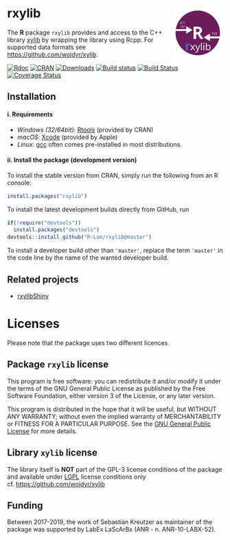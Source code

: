 




<!-- README.md was auto-generated by README.Rmd. Please DO NOT edit by hand!-->

# rxylib <img width=120px src="man/figures/rxylib.svg" align="right" />

The **R** package `rxylib` provides and access to the C++ library
[xylib](http://xylib.sourceforge.net) by wrapping the library using
Rcpp. For supported data formats see <https://github.com/wojdyr/xylib>.

[![Rdoc](https://www.rdocumentation.org/badges/version/rxylib)](http://www.rdocumentation.org/packages/rxylib)
[![CRAN](https://www.r-pkg.org/badges/version/rxylib)](https://CRAN.R-project.org/package=rxylib)
[![Downloads](https://cranlogs.r-pkg.org/badges/grand-total/rxylib)](http://www.r-pkg.org/pkg/rxylib)
[![Build
status](https://ci.appveyor.com/api/projects/status/7mmfpmo23k3iaq57/branch/master?svg=true)](https://ci.appveyor.com/project/RLumSK/rxylib/branch/master)
[![Build
Status](https://travis-ci.org/R-Lum/rxylib.svg?branch=master)](https://travis-ci.org/R-Lum/rxylib)
[![Coverage
Status](https://img.shields.io/codecov/c/github/R-Lum/rxylib.svg)](https://codecov.io/github/R-Lum/rxylib?branch=master)

## Installation

#### i. Requirements

  - *Windows (32/64bit)*:
    [Rtools](https://cran.r-project.org/bin/windows/Rtools/) (provided
    by CRAN)
  - *macOS*: [Xcode](https://developer.apple.com/xcode/downloads/)
    (provided by Apple)
  - *Linux*: [gcc](https://gcc.gnu.org) often comes pre-installed in
    most distributions.

#### ii. Install the package (development version)

To install the stable version from CRAN, simply run the following from
an R console:

``` r
install.packages("rxylib")
```

To install the latest development builds directly from GitHub, run

``` r
if(!require("devtools"))
  install.packages("devtools")
devtools::install_github("R-Lum/rxylib@master")
```

To install a developer build other than `'master'`, replace the term
`'master'` in the code line by the name of the wanted developer build.

## Related projects

  - [rxylibShiny](https://github.com/JohannesFriedrich/rxylibShiny)

# Licenses

Please note that the package uses two different licences

## Package `rxylib` license

This program is free software: you can redistribute it and/or modify it
under the terms of the GNU General Public License as published by the
Free Software Foundation, either version 3 of the License, or any later
version.

This program is distributed in the hope that it will be useful, but
WITHOUT ANY WARRANTY; without even the implied warranty of
MERCHANTABILITY or FITNESS FOR A PARTICULAR PURPOSE. See the [GNU
General Public
License](https://github.com/R-Lum/rxylib/blob/master/LICENSE) for more
details.

## Library `xylib` license

The library itself is **NOT** part of the GPL-3 license conditions of
the package and available under
[LGPL](https://github.com/wojdyr/xylib/blob/master/COPYING) license
conditions only cf. <https://github.com/wojdyr/xylib>

## <span class="glyphicon glyphicon-euro"></span> Funding

Between 2017-2019, the work of Sebastian Kreutzer as maintainer of the
package was supported by LabEx LaScArBx (ANR - n. ANR-10-LABX-52).
